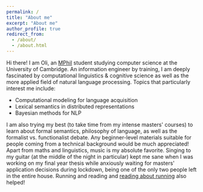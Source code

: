 ```yaml
---
permalink: /
title: "About me"
excerpt: "About me"
author_profile: true
redirect_from: 
  - /about/
  - /about.html
---
```

Hi there! I am Oli, an [MPhil](https://www.cst.cam.ac.uk/admissions/acs) student studying computer science at the University of Cambridge. An information engineer by training, I am deeply fascinated by computational linguistics & cognitive science as well as the more applied field of natural language processing. Topics that particularly interest me include:
* Computational modeling for language acquisition 
* Lexical semantics in distributed representations
* Bayesian methods for NLP

I am also trying my best (to take time from my intense masters' courses) to learn about formal semantics, philosophy of language, as well as the formalist vs. functionalist debate. Any beginner-level materials suitable for people coming from a technical background would be much appreciated!<br>
Apart from maths and linguistics, music is my absolute favorite. Singing to my guitar (at the middle of the night in particular) kept me sane when I was working on my final year thesis while anxiously waiting for masters' application decisions during lockdown, being one of the only two people left in the entire house. Running and reading and [reading about running](https://en.wikipedia.org/wiki/What_I_Talk_About_When_I_Talk_About_Running) also helped!

